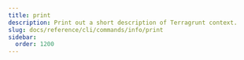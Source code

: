 ```yaml
---
title: print
description: Print out a short description of Terragrunt context.
slug: docs/reference/cli/commands/info/print
sidebar:
  order: 1200
---
```


<!-- This page is intentionally empty. Commands are defined in `src/pages/docs/reference/cli/commands/[...slug.astro] -->
<!-- This file is a placeholder to ensure that other pages see commands in their sidebars, and so that the data is accessible in the docs collection. -->
